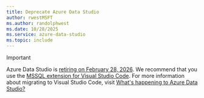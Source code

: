```yaml
---
title: Deprecate Azure Data Studio
author: rwestMSFT
ms.author: randolphwest
ms.date: 10/28/2025
ms.service: azure-data-studio
ms.topic: include
---
```


> [!IMPORTANT]
> Azure Data Studio is [retiring on February 28, 2026](/lifecycle/definitions#retirement). We recommend that you use the [MSSQL extension for Visual Studio Code](/sql/tools/visual-studio-code-extensions/mssql/mssql-extension-visual-studio-code). For more information about migrating to Visual Studio Code, visit [What's happening to Azure Data Studio?](../whats-happening-azure-data-studio.md)
